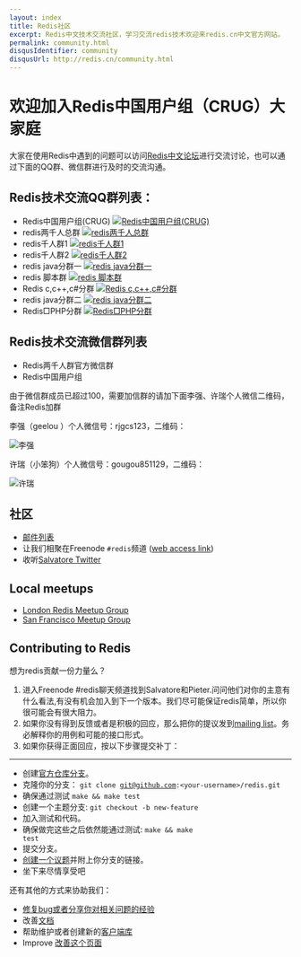 ```yaml
---
layout: index
title: Redis社区
excerpt: Redis中文技术交流社区，学习交流redis技术欢迎来redis.cn中文官方网站。
permalink: community.html
disqusIdentifier: community
disqusUrl: http://redis.cn/community.html
---
```


# 欢迎加入Redis中国用户组（CRUG）大家庭 #

大家在使用Redis中遇到的问题可以访问[Redis中文论坛](http://bbs.redis.cn)进行交流讨论，也可以通过下面的QQ群、微信群进行及时的交流沟通。

## Redis技术交流QQ群列表： ##

- Redis中国用户组(CRUG) <a target="_blank" href="http://shang.qq.com/wpa/qunwpa?idkey=9b5015a8103c04144bd82bed3c5d27d92df31512290cba413ad53e235cd5d3c8"><img border="0" src="http://pub.idqqimg.com/wpa/images/group.png" alt="Redis中国用户组(CRUG)" title="Redis中国用户组(CRUG)"></a>
- redis两千人总群 <a target="_blank" href="http://shang.qq.com/wpa/qunwpa?idkey=60eb43911048b0c133310f47d737ff73fbdec425138ed582515ce34db2f1fa69"><img border="0" src="http://pub.idqqimg.com/wpa/images/group.png" alt="redis两千人总群" title="redis两千人总群"></a>
- redis千人群1 <a target="_blank" href="http://shang.qq.com/wpa/qunwpa?idkey=3d29de75765c8ebcc1962b6733d6719dd4e1a55dd50a9f0096323ccb60f296a9"><img border="0" src="http://pub.idqqimg.com/wpa/images/group.png" alt="redis千人群1" title="redis千人群1"></a>
- redis千人群2 <a target="_blank" href="http://shang.qq.com/wpa/qunwpa?idkey=182db3534b98018983c9e4ddd72ca767a54a8e9c4313c78288997f300100f60c"><img border="0" src="http://pub.idqqimg.com/wpa/images/group.png" alt="redis千人群2" title="redis千人群2"></a>
- redis java分群一 <a target="_blank" href="http://shang.qq.com/wpa/qunwpa?idkey=d2af85d5009492b075751647317753aeec7799e74b1d8ef872640071afaf05ac"><img border="0" src="http://pub.idqqimg.com/wpa/images/group.png" alt="redis java分群一" title="redis java分群一"></a>
- redis 脚本群 <a target="_blank" href="http://shang.qq.com/wpa/qunwpa?idkey=de978944a829941e5dc4a09b2dade84ab704eb31d9462a85179b2d73937cebe4"><img border="0" src="http://pub.idqqimg.com/wpa/images/group.png" alt="redis 脚本群" title="redis 脚本群"></a>
- Redis c,c++,c#分群 <a target="_blank" href="http://shang.qq.com/wpa/qunwpa?idkey=1c4e07d4cd4fd2a118cc6d353feaf197cb40ed460a118ae46b779eacbf66a0d9"><img border="0" src="http://pub.idqqimg.com/wpa/images/group.png" alt="Redis c,c++,c#分群" title="Redis c,c++,c#分群"></a>
- redis java分群二 <a target="_blank" href="http://shang.qq.com/wpa/qunwpa?idkey=133a26e56a8c89b727e7ee405820cd80ff8c1cc9ed532725209e5e82622b90e5"><img border="0" src="http://pub.idqqimg.com/wpa/images/group.png" alt="redis java分群二" title="redis java分群二"></a>
- Redis□PHP分群 <a target="_blank" href="http://shang.qq.com/wpa/qunwpa?idkey=00bb56aca5ea517a8b80582957020cb03aa9b9b5ace9c0acd82d225e67c119d3"><img border="0" src="http://pub.idqqimg.com/wpa/images/group.png" alt="Redis□PHP分群" title="Redis□PHP分群"></a>

## Redis技术交流微信群列表 ##

- Redis两千人群官方微信群
- Redis中国用户组

由于微信群成员已超过100，需要加信群的请加下面李强、许瑞个人微信二维码，备注Redis加群

李强（geelou ）个人微信号：rjgcs123，二维码：

![李强](http://redis.cn/images/weixin/geelou.png)



许瑞（小笨狗）个人微信号：gougou851129，二维码：

![许瑞](http://redis.cn/images/weixin/gougou851129.jpg)

## 社区 ##

- [邮件列表](http://groups.google.com/group/redis-db)
- 让我们相聚在Freenode <code>#redis</code>频道 ([web access link](http://webchat.freenode.net/?channels=redis))
- 收听[Salvatore Twitter](http://twitter.com/antirez)


## Local meetups ##

* [London Redis Meetup Group](http://www.meetup.com/Redis-London)
* [San Francisco Meetup Group](http://sfmeetup.redis.io)

## Contributing to Redis ##

想为redis贡献一份力量么？

1. 进入Freenode #redis聊天频道找到Salvatore和Pieter.问问他们对你的主意有什么看法,有没有机会加入到下一个版本。我们尽可能保证redis简单，所以你很可能会有很大阻力。
2. 如果你没有得到反馈或者是积极的回应，那么把你的提议发到[mailing list](http://groups.google.com/group/redis-db)。务必解释你的用例和可能的接口形式。
3. 如果你获得正面回应，按以下步骤提交补丁：

---

- 创建<a href="http://github.com/antirez/redis">官方仓库分支</a>。
- 克隆你的分支： <code>git clone git@github.com:&lt;your-username&gt;/redis.git</code>
- 确保通过测试 <code>make &amp;&amp; make test</code>
- 创建一个主题分支: <code>git checkout -b new-feature</code>
- 加入测试和代码。
- 确保做完这些之后依然能通过测试: <code>make &amp;&amp; make test</code>
- 提交分支。
- [创建一个议题](https://github.com/antirez/redis/issues)并附上你分支的链接。
- 坐下来尽情享受吧


还有其他的方式来协助我们：

- [修复bug或者分享你对相关问题的经验](https://github.com/antirez/redis/issues)
- 改善[文档](http://github.com/antirez/redis-doc)
- 帮助维护或者创建新的[客户端库](/clients.html)
- Improve [改善这个页面](http://github.com/antirez/redis-io)